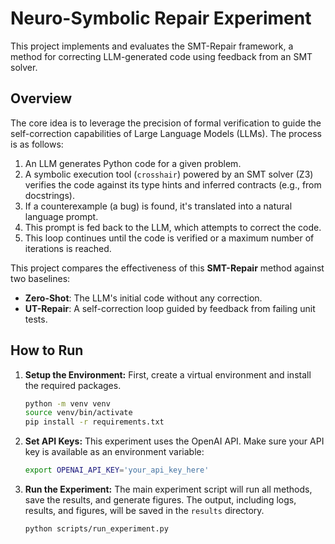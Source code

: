 # Neuro-Symbolic Repair Experiment

This project implements and evaluates the SMT-Repair framework, a method for correcting LLM-generated code using feedback from an SMT solver.

## Overview

The core idea is to leverage the precision of formal verification to guide the self-correction capabilities of Large Language Models (LLMs). The process is as follows:

1.  An LLM generates Python code for a given problem.
2.  A symbolic execution tool (`crosshair`) powered by an SMT solver (Z3) verifies the code against its type hints and inferred contracts (e.g., from docstrings).
3.  If a counterexample (a bug) is found, it's translated into a natural language prompt.
4.  This prompt is fed back to the LLM, which attempts to correct the code.
5.  This loop continues until the code is verified or a maximum number of iterations is reached.

This project compares the effectiveness of this **SMT-Repair** method against two baselines:
-   **Zero-Shot**: The LLM's initial code without any correction.
-   **UT-Repair**: A self-correction loop guided by feedback from failing unit tests.

## How to Run

1.  **Setup the Environment:**
    First, create a virtual environment and install the required packages.
    ```bash
    python -m venv venv
    source venv/bin/activate
    pip install -r requirements.txt
    ```

2.  **Set API Keys:**
    This experiment uses the OpenAI API. Make sure your API key is available as an environment variable:
    ```bash
    export OPENAI_API_KEY='your_api_key_here'
    ```

3.  **Run the Experiment:**
    The main experiment script will run all methods, save the results, and generate figures. The output, including logs, results, and figures, will be saved in the `results` directory.
    ```bash
    python scripts/run_experiment.py
    ```
